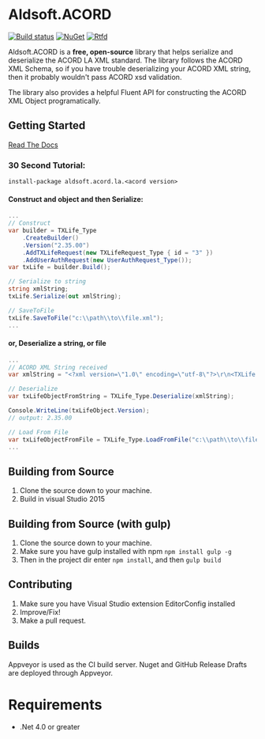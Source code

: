 Aldsoft.ACORD
=============

[![Build status](https://ci.appveyor.com/api/projects/status/virrchbiy7477800?svg=true)](https://ci.appveyor.com/project/maldworth/aldsoft-acord)
[![NuGet](https://img.shields.io/nuget/v/aldsoft.acord.la.2.24.01.svg)](https://www.nuget.org/packages?q=Tags%3A%22acord%22)
[![Rtfd](https://img.shields.io/badge/docs-latest-brightgreen.svg?style=flat)](http://aldsoftacord.readthedocs.io/en/latest/?badge=latest)

Aldsoft.ACORD is a **free, open-source** library that helps serialize and deserialize the ACORD LA XML standard. The library follows the ACORD XML Schema, so if you have trouble deserializing your ACORD XML string, then it probably wouldn't pass ACORD xsd validation.

The library also provides a helpful Fluent API for constructing the ACORD XML Object programatically.

## Getting Started

[Read The Docs](http://aldsoftacord.readthedocs.org/)

### 30 Second Tutorial:

`install-package aldsoft.acord.la.<acord version>`

#### Construct and object and then Serialize:

```csharp
...
// Construct
var builder = TXLife_Type
    .CreateBuilder()
    .Version("2.35.00")
    .AddTXLifeRequest(new TXLifeRequest_Type { id = "3" })
    .AddUserAuthRequest(new UserAuthRequest_Type());
var txLife = builder.Build();

// Serialize to string
string xmlString;
txLife.Serialize(out xmlString);

// SaveToFile
txLife.SaveToFile("c:\\path\\to\\file.xml");
...
```

#### or, Deserialize a string, or file

```csharp
...
// ACORD XML String received
var xmlString = "<?xml version=\"1.0\" encoding=\"utf-8\"?>\r\n<TXLife xmlns:xsi=\"http://www.w3.org/2001/XMLSchema-instance\" xmlns:xsd=\"http://www.w3.org/2001/XMLSchema\" Version=\"2.35.00\" xmlns=\"http://ACORD.org/Standards/Life/2\">\r\n  <UserAuthRequest />\r\n  <TXLifeRequest id=\"3\" />\r\n</TXLife>"

// Deserialize
var txLifeObjectFromString = TXLife_Type.Deserialize(xmlString);

Console.WriteLine(txLifeObject.Version);
// output: 2.35.00

// Load From File
var txLifeObjectFromFile = TXLife_Type.LoadFromFile("c:\\path\\to\\file.xml");
...
```

## Building from Source

 1. Clone the source down to your machine.
 1. Build in visual Studio 2015

## Building from Source (with gulp)

 1. Clone the source down to your machine.
 1. Make sure you have gulp installed with npm `npm install gulp -g`
 1. Then in the project dir enter `npm install`, and then `gulp build`

## Contributing

 1. Make sure you have Visual Studio extension EditorConfig installed
 1. Improve/Fix!
 1. Make a pull request.

## Builds

Appveyor is used as the CI build server. Nuget and GitHub Release Drafts are deployed through Appveyor.

# Requirements
* .Net 4.0 or greater
